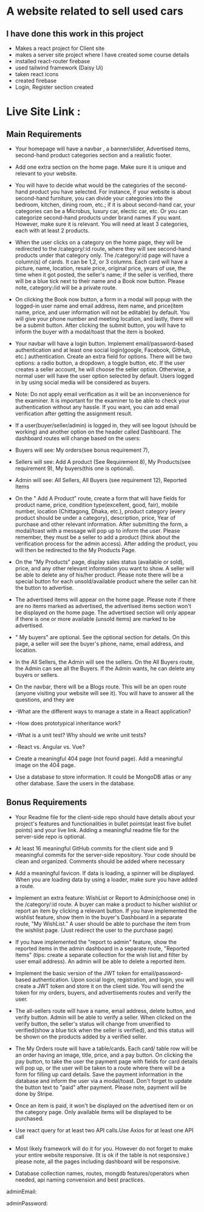 # A website related to sell used cars

## I have done this work in this project
* Makes a react project for Client site
* makes a server site project where I have created some course details
* installed react-router firebase
* used tailwind framework (Daisy Ui)
* taken react icons
* created firebase 
* Login, Register section created

# Live Site Link : 

## Main Requirements
* Your homepage will have a navbar , a banner/slider, Advertised items, second-hand product categories section and a realistic footer.

* Add one extra section on the home page. Make sure it is unique and relevant to your website.

* You will have to decide what would be the categories of the second-hand product you have selected. For instance, if your website is about second-hand furniture, you can divide your categories into the bedroom, kitchen, dining room, etc.; if it is about second-hand car, your categories can be a Microbus, luxury car, electic car, etc. Or you can categorize second-hand products under brand names if you want. However, make sure it is relevant. You will need at least 3 categories, each with at least 2 products.

* When the user clicks on a category on the home page, they will be redirected to the /category/:id route, where they will see second-hand products under that category only. The /category/:id page will have a column(s) of cards. It can be 1,2, or 3 columns. Each card will have a picture, name, location, resale price, original price, years of use, the time when it got posted, the seller's name; if the seller is verified, there will be a blue tick next to their name and a Book now button. Please note, category:/id will be a private route.

* On clicking the Book now button, a form in a modal will popup with the logged-in user name and email address, item name, and price(item name, price, and user information will not be editable) by default. You will give your phone number and meeting location, and lastly, there will be a submit button. After clicking the submit button, you will have to inform the buyer with a modal/toast that the item is booked.

* Your navbar will have a login button. Implement email/password-based authentication and at least one social login(google, Facebook, GitHub, etc.) authentication. Create an extra field for options. There will be two options: a radio button, a dropdown, a toggle button, etc. If the user creates a seller account, he will choose the seller option. Otherwise, a normal user will have the user option selected by default. Users logged in by using social media will be considered as buyers.

* Note: Do not apply email verification as it will be an inconvenience for the examiner. It is important for the examiner to be able to check your authentication without any hassle. If you want, you can add email verification after getting the assignment result.

* If a user(buyer/seller/admin) is logged in, they will see logout (should be working) and another option on the header called Dashboard. The dashboard routes will change based on the users:

* Buyers will see: My orders(see bonus requirement 7),

* Sellers will see: Add A product (See Requirement 8), My Products(see requirement 9), My buyers(this one is optional).

* Admin will see: All Sellers, All Buyers (see requirement 12), Reported Items

* On the " Add A Product" route, create a form that will have fields for product name, price, condition type(excellent, good, fair), mobile number, location (Chittagong, Dhaka, etc.), product category (every product should be under a category), description, price, Year of purchase and other relevant information. After submitting the form, a modal/toast with a message will pop up to inform the user. Please remember, they must be a seller to add a product (think about the verification process for the admin access). After adding the product, you will then be redirected to the My Products Page.

* On the "My Products" page, display sales status (available or sold), price, and any other relevant information you want to show. A seller will be able to delete any of his/her product. Please note there will be a special button for each unsold/available product where the seller can hit the button to advertise.

* The advertised items will appear on the home page. Please note if there are no items marked as advertised, the advertised items section won't be displayed on the home page. The advertised section will only appear if there is one or more available (unsold items) are marked to be advertised.

* " My buyers" are optional. See the optional section for details. On this page, a seller will see the buyer's phone, name, email address, and location.

* In the All Sellers, the Admin will see the sellers. On the All Buyers route, the Admin can see all the Buyers. If the Admin wants, he can delete any buyers or sellers.

* On the navbar, there will be a Blogs route. This will be an open route (anyone visiting your website will see it). You will have to answer all the questions, and they are

* -What are the different ways to manage a state in a React application?

* -How does prototypical inheritance work?

* -What is a unit test? Why should we write unit tests?

* -React vs. Angular vs. Vue?

* Create a meaningful 404 page (not found page). Add a meaningful image on the 404 page.

* Use a database to store information. It could be MongoDB atlas or any other database. Save the users in the database.

## Bonus Requirements
* Your Readme file for the client-side repo should have details about your project's features and functionalities in bullet points(at least five bullet points) and your live link. Adding a meaningful readme file for the server-side repo is optional.

* At least 16 meaningful GitHub commits for the client side and 9 meaningful commits for the server-side repository. Your code should be clean and organized. Comments should be added where necessary

* Add a meaningful favicon. If data is loading, a spinner will be displayed. When you are loading data by using a loader, make sure you have added a route.

* Implement an extra feature: WishList or Report to Admin(choose one) in the /category/:id route. A buyer can make a product to his/her wishlist or report an item by clicking a relevant button. If you have implemented the wishlist feature, show them in the buyer's Dashboard in a separate route, "My WishList." A user should be able to purchase the item from the wishlist page. (Just redirect the user to the purchase page)

* If you have implemented the "report to admin" feature, show the reported items in the admin dashboard in a separate route, "Reported Items" (tips: create a separate collection for the wish list and filter by user email address). An admin will be able to delete a reported item.

* Implement the basic version of the JWT token for email/password-based authentication. Upon social login, registration, and login, you will create a JWT token and store it on the client side. You will send the token for my orders, buyers, and advertisements routes and verify the user.

* The all-sellers route will have a name, email address, delete button, and verify button. Admin will be able to verify a seller. When clicked on the verify button, the seller's status will change from unverified to verified(show a blue tick when the seller is verified), and this status will be shown on the products added by a verified seller.

* The My Orders route will have a table/cards. Each card/ table row will be an order having an image, title, price, and a pay button. On clicking the pay button, to take the user the payment page with fields for card details will pop up, or the user will be taken to a route where there will be a form for filling up card details. Save the payment information in the database and inform the user via a modal/toast. Don't forget to update the button text to "paid" after payment. Please note, payment will be done by Stripe.

* Once an item is paid, it won't be displayed on the advertised item or on the category page. Only available items will be displayed to be purchased.

* Use react query for at least two API calls.Use Axios for at least one API call

* Most likely framework will do it for you. However do not forget to make your entire website responsive. (It is ok if the table is not responsive.) please note, all the pages including dashboard will be responsive.

* Database collection names, routes, mongdb features/operators when needed, api naming convension and best practices.

adminEmail: <your admin email>

adminPassword: <your admin password>